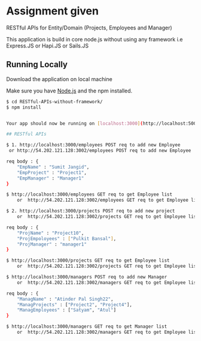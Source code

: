 # Assignment given

RESTful APIs for Entity/Domain (Projects, Employees and Manager)

This application is build in core node.js without using any framework i.e Express.JS or Hapi.JS or Sails.JS

## Running Locally

Download the application on local machine

Make sure you have [Node.js](http://nodejs.org/) and the npm installed.

```sh
$ cd RESTful-APIs-without-framework/
$ npm install


Your app should now be running on [localhost:3000](http://localhost:5000/).

## RESTful APIs

$ 1. http://localhost:3000/employees POST req to add new Employee
 or http://54.202.121.128:3002/employees POST req to add new Employee

req body : {
	"EmpName" : "Sumit Jangid",
	"EmpProject" : "Project1",
	"EmpManager" : "Manager1"
}

$ http://localhost:3000/employees GET req to get Employee list
    or  http://54.202.121.128:3002/employees GET req to get Employee list

$ 2. http://localhost:3000/projects POST req to add new project
    or  http://54.202.121.128:3002/projects GET req to get Employee list

req body : {
	"ProjName" : "Project10",
	"ProjEmpoloyees" : ["Pulkit Bansal"],
	"ProjManager" : "manager1"
}

$ http://localhost:3000/projects GET req to get Employee list
    or  http://54.202.121.128:3002/projects GET req to get Employee list

$ http://localhost:3000/managers POST req to add new Manager
    or  http://54.202.121.128:3002/managers GET req to get Employee list

req body : {
	"ManagName" : "Atinder Pal Singh22",
	"ManagProjects" : ["Project2", "Project4"],
	"ManagEmployees" : ["Satyam", "Atul"]
}

$ http://localhost:3000/managers GET req to get Manager list
    or  http://54.202.121.128:3002/managers GET req to get Employee list
